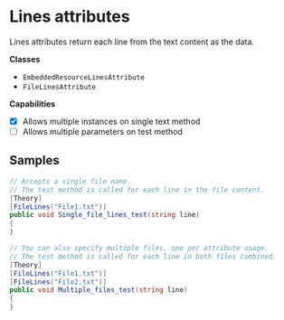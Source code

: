 # Lines attributes
Lines attributes return each line from the text content as the data.

**Classes**
* `EmbeddedResourceLinesAttribute`
* `FileLinesAttribute`

**Capabilities**
- [x] Allows multiple instances on single text method
- [ ] Allows multiple parameters on test method

## Samples

```cs
// Accepts a single file name.
// The test method is called for each line in the file content.
[Theory]
[FileLines("File1.txt")]
public void Single_file_lines_test(string line)
{
}

// You can also specify multiple files, one per attribute usage.
// The test method is called for each line in both files combined.
[Theory]
[FileLines("File1.txt")]
[FileLines("File2.txt")]
public void Multiple_files_test(string line)
{
}
```
